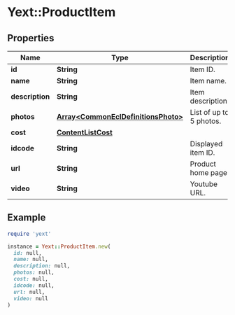 # Yext::ProductItem

## Properties

| Name | Type | Description | Notes |
| ---- | ---- | ----------- | ----- |
| **id** | **String** | Item ID. | [optional] |
| **name** | **String** | Item name. | [optional] |
| **description** | **String** | Item description. | [optional] |
| **photos** | [**Array&lt;CommonEclDefinitionsPhoto&gt;**](CommonEclDefinitionsPhoto.md) | List of up to 5 photos. | [optional] |
| **cost** | [**ContentListCost**](ContentListCost.md) |  | [optional] |
| **idcode** | **String** | Displayed item ID. | [optional] |
| **url** | **String** | Product home page | [optional] |
| **video** | **String** | Youtube URL. | [optional] |

## Example

```ruby
require 'yext'

instance = Yext::ProductItem.new(
  id: null,
  name: null,
  description: null,
  photos: null,
  cost: null,
  idcode: null,
  url: null,
  video: null
)
```

